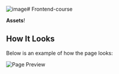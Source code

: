 ![image](https://github.com/user-attachments/assets/8da5fcb5-dba3-4fc1-9dfc-7d8153e82de8)# Frontend-course

 **Assets**! 

## How It Looks

Below is an example of how the page looks:

![Page Preview](assets/img/assets.png) 
